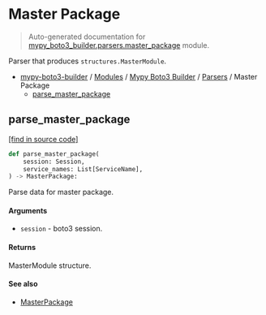# Master Package

> Auto-generated documentation for [mypy_boto3_builder.parsers.master_package](https://github.com/vemel/mypy_boto3_builder/blob/master/mypy_boto3_builder/parsers/master_package.py) module.

Parser that produces `structures.MasterModule`.

- [mypy-boto3-builder](../../README.md#mypy_boto3_builder) / [Modules](../../MODULES.md#mypy-boto3-builder-modules) / [Mypy Boto3 Builder](../index.md#mypy-boto3-builder) / [Parsers](index.md#parsers) / Master Package
    - [parse_master_package](#parse_master_package)

## parse_master_package

[[find in source code]](https://github.com/vemel/mypy_boto3_builder/blob/master/mypy_boto3_builder/parsers/master_package.py#L13)

```python
def parse_master_package(
    session: Session,
    service_names: List[ServiceName],
) -> MasterPackage:
```

Parse data for master package.

#### Arguments

- `session` - boto3 session.

#### Returns

MasterModule structure.

#### See also

- [MasterPackage](../structures/master_package.md#masterpackage)
